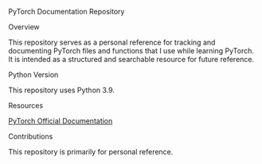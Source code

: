 PyTorch Documentation Repository

Overview

This repository serves as a personal reference for tracking and documenting PyTorch files and functions that I use while learning PyTorch. It is intended as a structured and searchable resource for future reference.

Python Version

This repository uses Python 3.9.

Resources

[PyTorch Official Documentation](https://pytorch.org/docs/stable/index.html)

Contributions

This repository is primarily for personal reference.
